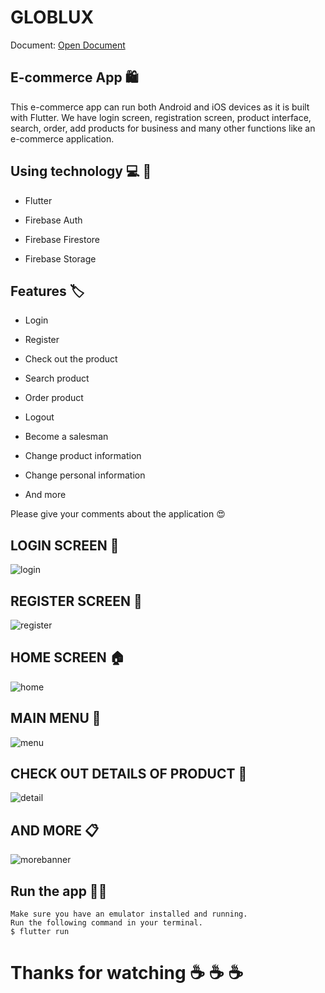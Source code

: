 # GLOBLUX

Document: [Open Document](https://github.com/vohongquan9998/globlux_ecommerce/blob/v1.1/DoAnChuyenNganh_Nhom3.pdf)

## E-commerce App :shopping:

This e-commerce app can run both Android and iOS devices as it is built with Flutter. We have login screen, registration screen, product interface, search, order, add products for business and many other functions like an e-commerce application. 

## Using technology :computer: :iphone:	

* Flutter 

* Firebase Auth

* Firebase Firestore

* Firebase Storage

## Features :label:

* Login

* Register

* Check out the product

* Search product

* Order product

* Logout

* Become a salesman

* Change product information

* Change personal information

* And more

Please give your comments about the application :heart_eyes:

## LOGIN SCREEN :door:

![login](https://user-images.githubusercontent.com/71002261/129535528-0bd23b8f-3b12-47bb-bdc9-8d3aaf3b400e.png)

## REGISTER SCREEN :key:

![register](https://user-images.githubusercontent.com/71002261/129535771-0cc346f3-b0db-4d7f-bb73-9c252f133586.png)

## HOME SCREEN :house:

![home](https://user-images.githubusercontent.com/71002261/129536497-943cc092-a3de-4498-9a9c-77601f278f60.png)

## MAIN MENU :bookmark_tabs:

![menu](https://user-images.githubusercontent.com/71002261/129536640-4cb88846-a19a-4b5e-8aff-466ca127cc38.png)

## CHECK OUT DETAILS OF PRODUCT :shopping_cart:
 
![detail](https://user-images.githubusercontent.com/71002261/129536391-1b0134b7-ae80-4d31-b84e-6425922bf392.png)

## AND MORE :clipboard:

![morebanner](https://user-images.githubusercontent.com/71002261/129536658-da762a33-e481-4eef-a736-b418a8677074.png)


## Run the app :running_man:

```
Make sure you have an emulator installed and running.
Run the following command in your terminal.
$ flutter run
```


# Thanks for watching :coffee: :coffee: :coffee:





